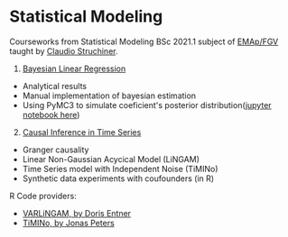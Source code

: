 # Statistical Modeling

Courseworks from Statistical Modeling BSc 2021.1 subject of [EMAp/FGV](https://emap.fgv.br/) taught by [Claudio Struchiner](https://emap.fgv.br/corpo-docente/claudio-jose-struchiner).

1. [Bayesian Linear Regression](https://github.com/reneroliveira/Statistical_Modeling/blob/main/Bayesian%20Linear%20Regression/bayesian_lin_reg.pdf)

- Analytical results
- Manual implementation of bayesian estimation
- Using PyMC3 to simulate coeficient's posterior distribution([jupyter notebook here](https://github.com/reneroliveira/Statistical_Modeling/blob/main/Bayesian%20Linear%20Regression/BayesianLinearRegression.ipynb))

2. [Causal Inference in Time Series](https://github.com/reneroliveira/Statistical_Modeling/blob/main/Causal%20Inference%20in%20Time%20Series/causal_inference_time_series.pdf)

- Granger causality
- Linear Non-Gaussian Acycical Model (LiNGAM)
- Time Series model with Independent Noise (TiMINo)
- Synthetic data experiments with coufounders (in R)

R Code providers:
- [VARLiNGAM, by Doris Entner](https://sites.google.com/site/dorisentner/publications/VARLiNGAM)
- [TiMINo, by Jonas Peters](http://web.math.ku.dk/~peters/code.html)
